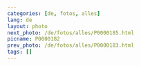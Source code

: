 ```yaml
---
categories: [de, fotos, alles]
lang: de
layout: photo
next_photo: /de/fotos/alles/P0000185.html
picname: P0000182
prev_photo: /de/fotos/alles/P0000183.html
tags: []
---
```

